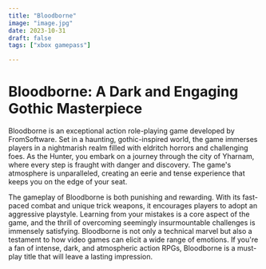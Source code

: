 ```yaml
---
title: "Bloodborne"
image: "image.jpg"
date: 2023-10-31
draft: false
tags: ["xbox gamepass"]

---
```


# Bloodborne: A Dark and Engaging Gothic Masterpiece

Bloodborne is an exceptional action role-playing game developed by FromSoftware.<!--more--> Set in a haunting, gothic-inspired world, the game immerses players in a nightmarish realm filled with eldritch horrors and challenging foes. As the Hunter, you embark on a journey through the city of Yharnam, where every step is fraught with danger and discovery. The game's atmosphere is unparalleled, creating an eerie and tense experience that keeps you on the edge of your seat.

The gameplay of Bloodborne is both punishing and rewarding. With its fast-paced combat and unique trick weapons, it encourages players to adopt an aggressive playstyle. Learning from your mistakes is a core aspect of the game, and the thrill of overcoming seemingly insurmountable challenges is immensely satisfying. Bloodborne is not only a technical marvel but also a testament to how video games can elicit a wide range of emotions. If you're a fan of intense, dark, and atmospheric action RPGs, Bloodborne is a must-play title that will leave a lasting impression.
